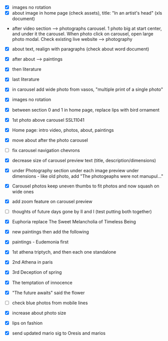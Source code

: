 - [X] images no rotation
- [X] about image in home page (check assets), title: "In an artist's head" (xls document)
- after video section --> photographs carousel. 1 photo big at start center, and under it the carousel. When photo click on carousel, open large photo modal. Check existing live website --> photography
- [X] about text, realign with paragraphs (check about word document)
- [X] after about --> paintings
- [X] then literature
- [X] last literature

- [X] in carousel add wide photo from vasos, "multiple print of a single photo"

- [X] images no rotation
- [X] between section 0 and 1 in home page, replace lips with bird ornament
- [X] 1st photo above carousel SSL11041
- [X] Home page: intro video, photos, about, paintings
- [X] move about after the photo carousel
- [ ] fix carousel navigation chevrons
- [X] decrease size of carousel preview text (title, description/dimensions)
- [X] under Photography section under each image preview under dimensions - like old photo, add "The photogeaphs were not manupul..."
- [X] Carousel photos keep uneven thumbs to fit photos and now squash on wide ones
- [X] add zoom feature on carousel preview
- [ ] thoughts of future days gone by  II and I (test putting both together)
- [X] Euphoria replace The Sweet Melancholia of Timeless Being
- [X] new paintings then add the following
- [X] paintings - Eudemonia first
- [X] 1st athena triptych, and then each one standalone
- [X] 2nd Athena in paris
- [X] 3rd Deception of spring
- [X] The temptation of innocence
- [X] "The future awaits" said the flower
- [ ] check blue photos from mobile lines
- [X] increase about photo size
- [X] lips on fashion
- [X] send updated mario sig to Oresis and marios